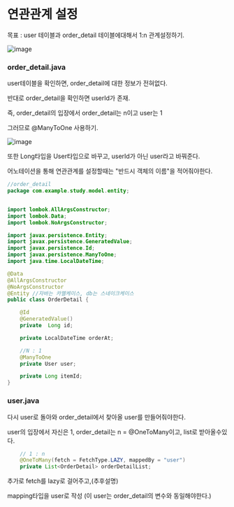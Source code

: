 # 연관관계 설정

목표 : user 테이블과 order_detail 테이블에대해서 1:n 관계설정하기.

![image](https://user-images.githubusercontent.com/85108615/196834090-8671ab1b-6ed0-4a43-9378-2f6e22331601.png)

### order_detail.java

user테이블을 확인하면, order_detail에 대한 정보가 전혀없다.

반대로 order_detail을 확인하면 userId가 존재.

즉, order_detail의 입장에서 order_detail는 n이고 user는 1

그러므로 @ManyToOne 사용하기.

![image](https://user-images.githubusercontent.com/85108615/196834480-b0f7e2df-dcf1-45d8-94c8-f85b389d72a2.png)


또한 Long타입을 User타입으로 바꾸고, userId가 아닌 user라고 바꿔준다.

어노테이션을 통해 연관관계를 설정할때는 "반드시 객체의 이름"을 적어줘야한다.

```java
//order_detail
package com.example.study.model.entity;


import lombok.AllArgsConstructor;
import lombok.Data;
import lombok.NoArgsConstructor;

import javax.persistence.Entity;
import javax.persistence.GeneratedValue;
import javax.persistence.Id;
import javax.persistence.ManyToOne;
import java.time.LocalDateTime;

@Data
@AllArgsConstructor
@NoArgsConstructor
@Entity //자바는 카멜케이스, db는 스네이크케이스
public class OrderDetail {

    @Id
    @GeneratedValue()
    private  Long id;

    private LocalDateTime orderAt;

    //N : 1
    @ManyToOne
    private User user;

    private Long itemId;
}

```

### user.java

다시 user로 돌아와 order_detail에서 찾아올 user를 만들어줘야한다.


user의 입장에서 자신은 1, order_detail는 n = @OneToMany이고, list로 받아올수있다.

```java
    // 1 : n
    @OneToMany(fetch = FetchType.LAZY, mappedBy = "user")
    private List<OrderDetail> orderDetailList;
```

추가로 fetch를 lazy로 걸어주고,(추후설명)

mapping타입을 user로 작성 (이 user는 order_detail의 변수와 동일해야한다.)




